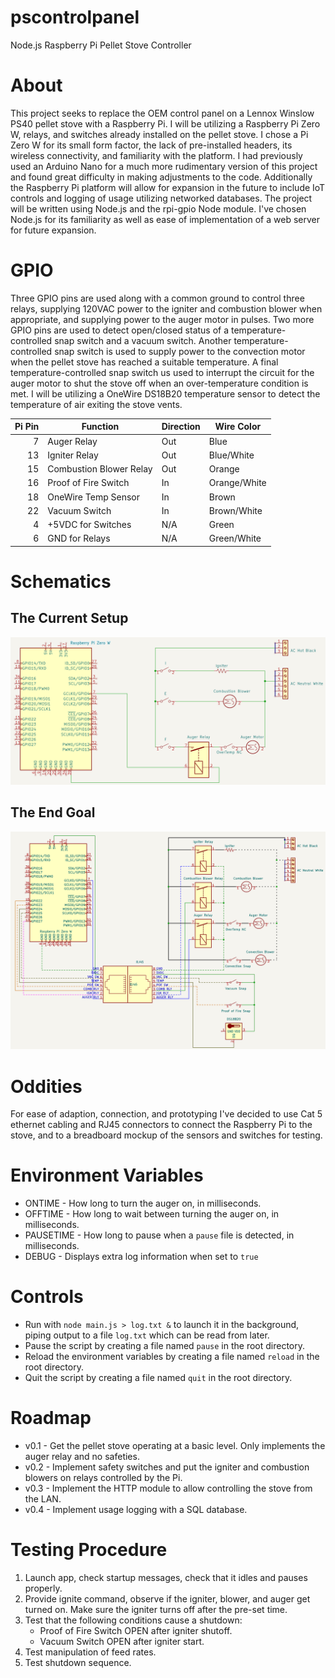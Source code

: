 # pscontrolpanel
Node.js Raspberry Pi Pellet Stove Controller

# About
This project seeks to replace the OEM control panel on a Lennox Winslow PS40 pellet stove with a Raspberry Pi. I will be utilizing a Raspberry Pi Zero W, relays, and switches already installed on the pellet stove. I chose a Pi Zero W for its small form factor, the lack of pre-installed headers, its wireless connectivity, and familiarity with the platform. I had previously used an Arduino Nano for a much more rudimentary version of this project and found great difficulty in making adjustments to the code. Additionally the Raspberry Pi platform will allow for expansion in the future to include IoT controls and logging of usage utilizing networked databases. The project will be written using Node.js and the rpi-gpio Node module. I've chosen Node.js for its familiarity as well as ease of implementation of a web server for future expansion.

# GPIO
Three GPIO pins are used along with a common ground to control three relays, supplying 120VAC power to the igniter and combustion blower when appropriate, and supplying power to the auger motor in pulses. Two more GPIO pins are used to detect open/closed status of a temperature-controlled snap switch and a vacuum switch. Another temperature-controlled snap switch is used to supply power to the convection motor when the pellet stove has reached a suitable temperature. A final temperature-controlled snap switch us used to interrupt the circuit for the auger motor to shut the stove off when an over-temperature condition is met. I will be utilizing a OneWire DS18B20 temperature sensor to detect the temperature of air exiting the stove vents.

| Pi Pin | Function | Direction | Wire Color |
| ------:| -------- | --------- | ---------- |
7 | Auger Relay | Out | Blue
13 | Igniter Relay | Out | Blue/White
15 | Combustion Blower Relay | Out | Orange
16 | Proof of Fire Switch | In | Orange/White
18 | OneWire Temp Sensor | In | Brown
22 | Vacuum Switch | In | Brown/White
4 | +5VDC for Switches | N/A | Green
6 | GND for Relays | N/A | Green/White

# Schematics
## The Current Setup
![Current Schematic](/assets/currentschem.png)

## The End Goal
![Future Schematic](/assets/futureschem.png)

# Oddities
For ease of adaption, connection, and prototyping I've decided to use Cat 5 ethernet cabling and RJ45 connectors to connect the Raspberry Pi to the stove, and to a breadboard mockup of the sensors and switches for testing.

# Environment Variables
* ONTIME - How long to turn the auger on, in milliseconds.  
* OFFTIME - How long to wait between turning the auger on, in milliseconds.  
* PAUSETIME - How long to pause when a `pause` file is detected, in milliseconds.  
* DEBUG - Displays extra log information when set to `true`

# Controls
* Run with `node main.js > log.txt &` to launch it in the background, piping output to a file `log.txt` which can be read from later.  
* Pause the script by creating a file named `pause` in the root directory.  
* Reload the environment variables by creating a file named `reload` in the root directory.  
* Quit the script by creating a file named `quit` in the root directory.

# Roadmap
* v0.1 - Get the pellet stove operating at a basic level. Only implements the auger relay and no safeties.
* v0.2 - Implement safety switches and put the igniter and combustion blowers on relays controlled by the Pi.
* v0.3 - Implement the HTTP module to allow controlling the stove from the LAN.
* v0.4 - Implement usage logging with a SQL database.

# Testing Procedure
1. Launch app, check startup messages, check that it idles and pauses properly.
2. Provide ignite command, observe if the igniter, blower, and auger get turned on. Make sure the igniter turns off after the pre-set time.
3. Test that the following conditions cause a shutdown:
    * Proof of Fire Switch OPEN after igniter shutoff.
    * Vacuum Switch OPEN after igniter start.
4. Test manipulation of feed rates.
5. Test shutdown sequence.